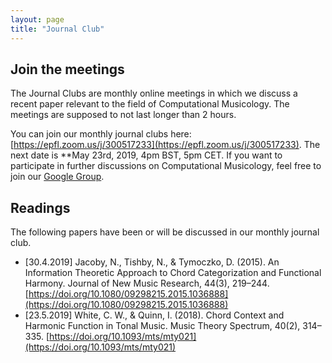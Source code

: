 ```yaml
---
layout: page
title: "Journal Club"
---
```

## Join the meetings
The Journal Clubs are monthly online meetings in which we discuss a recent paper relevant to the field of Computational Musicology. The meetings are supposed to not last longer than 2 hours. 

You can join our monthly journal clubs here: [https://epfl.zoom.us/j/300517233](https://epfl.zoom.us/j/300517233). The next date is **May 23rd, 2019, 4pm BST, 5pm CET. If you want to participate in further discussions on Computational Musicology, feel free to join our [Google Group](https://groups.google.com/forum/#!forum/computational-musicology).

## Readings
The following papers have been or will be discussed in our monthly journal club.

* [30.4.2019] Jacoby, N., Tishby, N., & Tymoczko, D. (2015). An Information Theoretic Approach to Chord Categorization and Functional Harmony. Journal of New Music Research, 44(3), 219–244. [https://doi.org/10.1080/09298215.2015.1036888](https://doi.org/10.1080/09298215.2015.1036888)
* [23.5.2019] White, C. W., & Quinn, I. (2018). Chord Context and Harmonic Function in Tonal Music. Music Theory Spectrum, 40(2), 314–335. [https://doi.org/10.1093/mts/mty021](https://doi.org/10.1093/mts/mty021)

